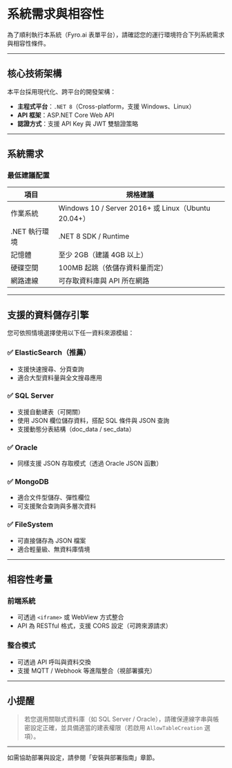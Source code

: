 # 系統需求與相容性

為了順利執行本系統（Fyro.ai 表單平台），請確認您的運行環境符合下列系統需求與相容性條件。

---

## 核心技術架構

本平台採用現代化、跨平台的開發架構：

- **主程式平台**：`.NET 8`（Cross-platform，支援 Windows、Linux）
- **API 框架**：ASP.NET Core Web API
- **認證方式**：支援 API Key 與 JWT 雙驗證策略

---

## 系統需求

### 最低建議配置

| 項目           | 規格建議                     |
|----------------|------------------------------|
| 作業系統       | Windows 10 / Server 2016+ 或 Linux（Ubuntu 20.04+） |
| .NET 執行環境  | .NET 8 SDK / Runtime         |
| 記憶體         | 至少 2GB（建議 4GB 以上）     |
| 硬碟空間       | 100MB 起跳（依儲存資料量而定） |
| 網路連線       | 可存取資料庫與 API 所在網路   |

---

## 支援的資料儲存引擎

您可依照情境選擇使用以下任一資料來源模組：

### ✅ ElasticSearch（推薦）

- 支援快速搜尋、分頁查詢
- 適合大型資料量與全文搜尋應用

### ✅ SQL Server

- 支援自動建表（可開關）
- 使用 JSON 欄位儲存資料，搭配 SQL 條件與 JSON 查詢
- 支援動態分表結構（doc_data / sec_data）

### ✅ Oracle

- 同樣支援 JSON 存取模式（透過 Oracle JSON 函數）

### ✅ MongoDB

- 適合文件型儲存、彈性欄位
- 可支援聚合查詢與多層次資料

### ✅ FileSystem

- 可直接儲存為 JSON 檔案
- 適合輕量級、無資料庫情境

---

## 相容性考量

### 前端系統

- 可透過 `<iframe>` 或 WebView 方式整合
- API 為 RESTful 格式，支援 CORS 設定（可跨來源請求）

### 整合模式

- 可透過 API 呼叫與資料交換
- 支援 MQTT / Webhook 等進階整合（視部署擴充）

---

## 小提醒

> 若您選用關聯式資料庫（如 SQL Server / Oracle），請確保連線字串與帳密設定正確，並具備適當的建表權限（若啟用 `AllowTableCreation` 選項）。

---

如需協助部署與設定，請參閱「安裝與部署指南」章節。
